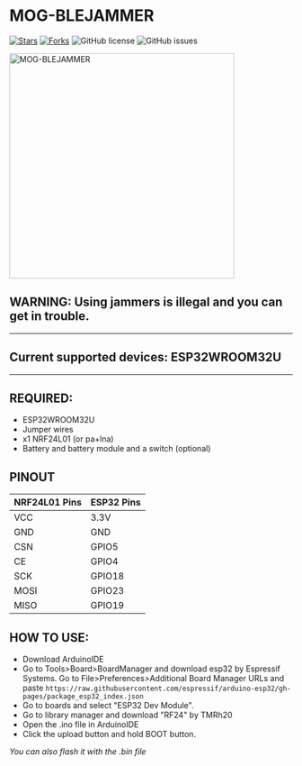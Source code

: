 # MOG-BLEJAMMER

[![Stars](https://img.shields.io/github/stars/MOG-Developing/MOG-BLEJAMMER.svg?style=flat&logo=github)](https://github.com/MOG-Developing/MOG-BLEJAMMER/stargazers) [![Forks](https://img.shields.io/github/forks/MOG-Developing/MOG-BLEJAMMER.svg?style=flat&logo=github)](https://github.com/MOG-Developing/MOG-BLEJAMMER/network/members) ![GitHub license](https://img.shields.io/github/license/MOG-Developing/MOG-BLEJAMMER) ![GitHub issues](https://img.shields.io/github/issues/MOG-Developing/MOG-BLEJAMMER)

<img src="https://github.com/user-attachments/assets/4ff4ed4b-6fa4-4b05-ae6e-74e27bf03576" width="400" alt="MOG-BLEJAMMER" />

## WARNING: Using jammers is illegal and you can get in trouble.

---

## Current supported devices: ESP32WROOM32U

---

## REQUIRED:
- ESP32WROOM32U
- Jumper wires
- x1 NRF24L01 (or pa+lna)
- Battery and battery module and a switch (optional)

## PINOUT

| NRF24L01 Pins | ESP32 Pins |
|--------------|-----------|
| VCC          | 3.3V      |
| GND          | GND       |
| CSN          | GPIO5     |
| CE           | GPIO4     |
| SCK          | GPIO18    |
| MOSI         | GPIO23    |
| MISO         | GPIO19    |

## HOW TO USE:

- Download ArduinoIDE
- Go to Tools>Board>BoardManager and download esp32 by Espressif Systems. Go to File>Preferences>Additional Board Manager URLs and paste ``https://raw.githubusercontent.com/espressif/arduino-esp32/gh-pages/package_esp32_index.json``
- Go to boards and select "ESP32 Dev Module".
- Go to library manager and download "RF24" by TMRh20
- Open the .ino file in ArduinoIDE 
- Click the upload button and hold BOOT button.

*You can also flash it with the .bin file*

